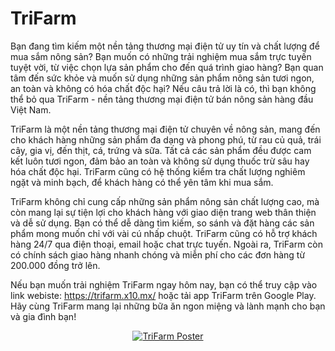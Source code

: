 # TriFarm

Bạn đang tìm kiếm một nền tảng thương mại điện tử uy tín và chất lượng để mua sắm nông sản? Bạn muốn có những trải nghiệm mua sắm trực tuyến tuyệt vời, từ việc chọn lựa sản phẩm cho đến quá trình giao hàng? Bạn quan tâm đến sức khỏe và muốn sử dụng những sản phẩm nông sản tươi ngon, an toàn và không có hóa chất độc hại? Nếu câu trả lời là có, thì bạn không thể bỏ qua TriFarm - nền tảng thương mại điện tử bán nông sản hàng đầu Việt Nam.

TriFarm là một nền tảng thương mại điện tử chuyên về nông sản, mang đến cho khách hàng những sản phẩm đa dạng và phong phú, từ rau củ quả, trái cây, gia vị, đến thịt, cá, trứng và sữa. Tất cả các sản phẩm đều được cam kết luôn tươi ngon, đảm bảo an toàn và không sử dụng thuốc trừ sâu hay hóa chất độc hại. TriFarm cũng có hệ thống kiểm tra chất lượng nghiêm ngặt và minh bạch, để khách hàng có thể yên tâm khi mua sắm.

TriFarm không chỉ cung cấp những sản phẩm nông sản chất lượng cao, mà còn mang lại sự tiện lợi cho khách hàng với giao diện trang web thân thiện và dễ sử dụng. Bạn có thể dễ dàng tìm kiếm, so sánh và đặt hàng các sản phẩm mong muốn chỉ với vài cú nhấp chuột. TriFarm cũng có hỗ trợ khách hàng 24/7 qua điện thoại, email hoặc chat trực tuyến. Ngoài ra, TriFarm còn có chính sách giao hàng nhanh chóng và miễn phí cho các đơn hàng từ 200.000 đồng trở lên.

Nếu bạn muốn trải nghiệm TriFarm ngay hôm nay, bạn có thể truy cập vào link webiste: https://trifarm.x10.mx/ hoặc tải app TriFarm trên Google Play. Hãy cùng TriFarm mang lại những bữa ăn ngon miệng và lành mạnh cho bạn và gia đình bạn!

<p align="center"><a href="https://trifarm.x10.mx/" >
    <img src="https://i.imgur.com/jt2p08T.png" alt="TriFarm Poster" >
</a></p>
